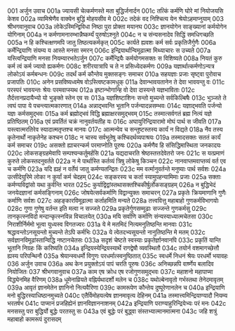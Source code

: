 001	अर्जुन उवाच
001a	ज्यायसी चेत्कर्मणस्ते मता बुद्धिर्जनार्दन
001c	तत्किं कर्मणि घोरे मां नियोजयसि केशव
002a	व्यामिश्रेणैव वाक्येन बुद्धिं मोहयसीव मे
002c	तदेकं वद निश्चित्य येन श्रेयोऽहमाप्नुयाम्
003	श्रीभगवानुवाच
003a	लोकेऽस्मिन्द्विविधा निष्ठा पुरा प्रोक्ता मयानघ
003c	ज्ञानयोगेन साङ्ख्यानां कर्मयोगेन योगिनाम्
004a	न कर्मणामनारम्भान्नैष्कर्म्यं पुरुषोऽश्नुते
004c	न च संन्यसनादेव सिद्धिं समधिगच्छति
005a	न हि कश्चित्क्षणमपि जातु तिष्ठत्यकर्मकृत्
005c	कार्यते ह्यवशः कर्म सर्वः प्रकृतिजैर्गुणैः
006a	कर्मेन्द्रियाणि संयम्य य आस्ते मनसा स्मरन्
006c	इन्द्रियार्थान्विमूढात्मा मिथ्याचारः स उच्यते
007a	यस्त्विन्द्रियाणि मनसा नियम्यारभतेऽर्जुन
007c	कर्मेन्द्रियैः कर्मयोगमसक्तः स विशिष्यते
008a	नियतं कुरु कर्म त्वं कर्म ज्यायो ह्यकर्मणः
008c	शरीरयात्रापि च ते न प्रसिध्येदकर्मणः
009a	यज्ञार्थात्कर्मणोऽन्यत्र लोकोऽयं कर्मबन्धनः
009c	तदर्थं कर्म कौन्तेय मुक्तसङ्गः समाचर
010a	सहयज्ञाः प्रजाः सृष्ट्वा पुरोवाच प्रजापतिः
010c	अनेन प्रसविष्यध्वमेष वोऽस्त्विष्टकामधुक्
011a	देवान्भावयतानेन ते देवा भावयन्तु वः
011c	परस्परं भावयन्तः श्रेयः परमवाप्स्यथ
012a	इष्टान्भोगान्हि वो देवा दास्यन्ते यज्ञभाविताः
012c	तैर्दत्तानप्रदायैभ्यो यो भुङ्क्ते स्तेन एव सः
013a	यज्ञशिष्टाशिनः सन्तो मुच्यन्ते सर्वकिल्बिषैः
013c	भुञ्जते ते त्वघं पापा ये पचन्त्यात्मकारणात्
014a	अन्नाद्भवन्ति भूतानि पर्जन्यादन्नसम्भवः
014c	यज्ञाद्भवति पर्जन्यो यज्ञः कर्मसमुद्भवः
015a	कर्म ब्रह्मोद्भवं विद्धि ब्रह्माक्षरसमुद्भवम्
015c	तस्मात्सर्वगतं ब्रह्म नित्यं यज्ञे प्रतिष्ठितम्
016a	एवं प्रवर्तितं चक्रं नानुवर्तयतीह यः
016c	अघायुरिन्द्रियारामो मोघं पार्थ स जीवति
017a	यस्त्वात्मरतिरेव स्यादात्मतृप्तश्च मानवः
017c	आत्मन्येव च सन्तुष्टस्तस्य कार्यं न विद्यते
018a	नैव तस्य कृतेनार्थो नाकृतेनेह कश्चन
018c	न चास्य सर्वभूतेषु कश्चिदर्थव्यपाश्रयः
019a	तस्मादसक्तः सततं कार्यं कर्म समाचर
019c	असक्तो ह्याचरन्कर्म परमाप्नोति पूरुषः
020a	कर्मणैव हि संसिद्धिमास्थिता जनकादयः
020c	लोकसङ्ग्रहमेवापि सम्पश्यन्कर्तुमर्हसि
021a	यद्यदाचरति श्रेष्ठस्तत्तदेवेतरो जनः
021c	स यत्प्रमाणं कुरुते लोकस्तदनुवर्तते
022a	न मे पार्थास्ति कर्तव्यं त्रिषु लोकेषु किञ्चन
022c	नानवाप्तमवाप्तव्यं वर्त एव च कर्मणि
023a	यदि ह्यहं न वर्तेयं जातु कर्मण्यतन्द्रितः
023c	मम वर्त्मानुवर्तन्ते मनुष्याः पार्थ सर्वशः
024a	उत्सीदेयुरिमे लोका न कुर्यां कर्म चेदहम्
024c	सङ्करस्य च कर्ता स्यामुपहन्यामिमाः प्रजाः
025a	सक्ताः कर्मण्यविद्वांसो यथा कुर्वन्ति भारत
025c	कुर्याद्विद्वांस्तथासक्तश्चिकीर्षुर्लोकसङ्ग्रहम्
026a	न बुद्धिभेदं जनयेदज्ञानां कर्मसङ्गिनाम्
026c	जोषयेत्सर्वकर्माणि विद्वान्युक्तः समाचरन्
027a	प्रकृतेः क्रियमाणानि गुणैः कर्माणि सर्वशः
027c	अहङ्कारविमूढात्मा कर्ताहमिति मन्यते
028a	तत्त्ववित्तु महाबाहो गुणकर्मविभागयोः
028c	गुणा गुणेषु वर्तन्त इति मत्वा न सज्जते
029a	प्रकृतेर्गुणसम्मूढाः सज्जन्ते गुणकर्मसु
029c	तानकृत्स्नविदो मन्दान्कृत्स्नविन्न विचालयेत्
030a	मयि सर्वाणि कर्माणि संन्यस्याध्यात्मचेतसा
030c	निराशीर्निर्ममो भूत्वा युध्यस्व विगतज्वरः
031a	ये मे मतमिदं नित्यमनुतिष्ठन्ति मानवाः
031c	श्रद्धावन्तोऽनसूयन्तो मुच्यन्ते तेऽपि कर्मभिः
032a	ये त्वेतदभ्यसूयन्तो नानुतिष्ठन्ति मे मतम्
032c	सर्वज्ञानविमूढांस्तान्विद्धि नष्टानचेतसः
033a	सदृशं चेष्टते स्वस्याः प्रकृतेर्ज्ञानवानपि
033c	प्रकृतिं यान्ति भूतानि निग्रहः किं करिष्यति
034a	इन्द्रियस्येन्द्रियस्यार्थे रागद्वेषौ व्यवस्थितौ
034c	तयोर्न वशमागच्छेत्तौ ह्यस्य परिपन्थिनौ
035a	श्रेयान्स्वधर्मो विगुणः परधर्मात्स्वनुष्ठितात्
035c	स्वधर्मे निधनं श्रेयः परधर्मो भयावहः
036	अर्जुन उवाच
036a	अथ केन प्रयुक्तोऽयं पापं चरति पूरुषः
036c	अनिच्छन्नपि वार्ष्णेय बलादिव नियोजितः
037	श्रीभगवानुवाच
037a	काम एष क्रोध एष रजोगुणसमुद्भवः
037c	महाशनो महापाप्मा विद्ध्येनमिह वैरिणम्
038a	धूमेनाव्रियते वह्निर्यथादर्शो मलेन च
038c	यथोल्बेनावृतो गर्भस्तथा तेनेदमावृतम्
039a	आवृतं ज्ञानमेतेन ज्ञानिनो नित्यवैरिणा
039c	कामरूपेण कौन्तेय दुष्पूरेणानलेन च
040a	इन्द्रियाणि मनो बुद्धिरस्याधिष्ठानमुच्यते
040c	एतैर्विमोहयत्येष ज्ञानमावृत्य देहिनम्
041a	तस्मात्त्वमिन्द्रियाण्यादौ नियम्य भरतर्षभ
041c	पाप्मानं प्रजहिह्येनं ज्ञानविज्ञाननाशनम्
042a	इन्द्रियाणि पराण्याहुरिन्द्रियेभ्यः परं मनः
042c	मनसस्तु परा बुद्धिर्यो बुद्धेः परतस्तु सः
043a	एवं बुद्धेः परं बुद्ध्वा संस्तभ्यात्मानमात्मना
043c	जहि शत्रुं महाबाहो कामरूपं दुरासदम्
